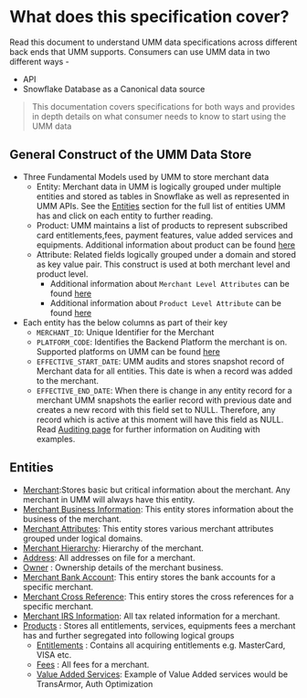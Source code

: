 # What does this specification cover?

Read this document to understand UMM data specifications across different back ends that UMM supports.
Consumers can use UMM data in two different ways -

* API
* Snowflake Database as a Canonical data source

> This documentation covers specifications for both ways and provides in depth details on what consumer needs to know to start using the UMM data

## General Construct of the UMM Data Store

* Three Fundamental Models used by UMM to store merchant data
  * Entity: Merchant data in UMM is logically grouped under multiple entities and stored as tables in Snowflake as well as represented in UMM APIs.
    See the [Entities](#entities) section for the full list of entities UMM has and click on each entity to further reading.
  * Product: UMM maintains a list of products to represent subscribed card entitlements,fees, payment features, value added services and equipments.
  Additional information about product can be found [here](?path=docs/specification/merchant/merchantProduct.md)
  * Attribute: Related fields logically grouped under a domain and stored as key value pair. This construct is used at both merchant level and product level.
    * Additional information about `Merchant Level Attributes` can be found [here](?path=docs/specification/merchant/merchantAttributes.md)
    * Additional information about `Product Level Attribute` can be found [here](?path=docs/specification/merchant/merchantProductAttributes.md)
* Each entity has the below columns as part of their key
  * `MERCHANT_ID`: Unique Identifier for the Merchant
  * `PLATFORM_CODE`: Identifies the Backend Platform the merchant is on. Supported platforms on UMM can be found [here](?path=docs/specification/supportedPlatforms.md)
  * `EFFECTIVE_START_DATE`: UMM audits and stores snapshot record of Merchant data for all entities. This date is when a record was added to the merchant.
  * `EFFECTIVE_END_DATE`: When there is change in any entity record for a merchant UMM snapshots the earlier record with previous date and creates a new record with this field set to NULL. Therefore, any record which is active at this moment will have this field as NULL.
Read [Auditing page](?path=docs/specification/merchant/merchantAuditing.md) for further information on Auditing with examples.

## Entities

* [Merchant](?path=docs/specification/merchant/merchant.md):Stores basic but critical information about the merchant. Any merchant in UMM will always have this entity.
* [Merchant Business Information](?path=docs/specification/merchant/merchantBusinessInformation.md): This entity stores information about the business of the merchant.
* [Merchant Attributes](?path=docs/specification/merchant/merchantAttributes.md): This entity stores various merchant attributes grouped under logical domains.
* [Merchant Hierarchy](?path=docs/specification/merchant/MerchantHierarchy.md): Hierarchy of the merchant.
* [Address](?path=docs/specification/merchant/MerchantAddress.md): All addresses on file for a merchant.
* [Owner](?path=docs/specification/merchant/MerchantOwner.md) : Ownership details of the merchant business.
* [Merchant Bank Account](?path=docs/specification/merchant/MerchantBankAccount.md): This entiry stores the bank accounts for a specific merchant.
* [Merchant Cross Reference](?path=docs/specification/merchant/Merchant_Xref.md): This entiry stores the cross references for a specific merchant.
* [Merchant IRS Information](?path=docs/specification/merchant/Tax_Adtnl_Data_US.md): All tax related information for a merchant.
* [Products](?path=docs/specification/merchant/merchantProduct.md) : Stores all entitlements, services, equipments fees a merchant has and further segregated into following logical groups
  * [Entitlements](?path=docs/specification/merchant/merchantProduct.md) : Contains all acquiring entitlements e.g. MasterCard, VISA etc.
  * [Fees](?path=docs/specification/merchant/merchantProduct.md) : All fees for a merchant.
  * [Value Added Services](?path=docs/specification/merchant/merchantProduct.md): Example of Value Added services would be TransArmor, Auth Optimization
